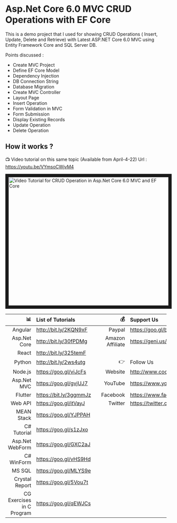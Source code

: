 # Asp.Net Core 6.0 MVC CRUD Operations with EF Core

This is a demo project that I used for showing CRUD Operations ( Insert, Update, Delete and Retrieve)
with Latest ASP.NET Core 6.0 MVC using Entity Framework Core and SQL Server DB.

Points discussed :
- Create MVC Project
- Define EF Core Model
- Dependency Injection
- DB Connection String
- Database Migration
- Create MVC Controller
- Layout Page
- Insert Operation
- Form Validation in MVC
- Form Submission
- Display Existing Records
- Update Operation
- Delete Operation

 ## How it works ?
 
 :tv: Video tutorial on this same topic (Available from April-4-22)
 Url : https://youtu.be/VYmsoCWjvM4
 
 <a href="http://www.youtube.com/watch?feature=player_embedded&v=VYmsoCWjvM4
" target="_blank"><img src="http://img.youtube.com/vi/VYmsoCWjvM4/0.jpg" 
alt="Video Tutorial for CRUD Operation in Asp.Net Core 6.0 MVC and EF Core" width="500" height="400" border="10" /></a>


| :bar_chart:               |  List of Tutorials   |   | :moneybag:           | Support Us                           |
|--------------------------:|:---------------------|---|---------------------:|:-------------------------------------|
| Angular                   |http://bit.ly/2KQN9xF |   |Paypal                | https://goo.gl/bPcyXW                |
| Asp.Net Core              |http://bit.ly/30fPDMg |   |Amazon   Affiliate    | https://geni.us/JDzpE                |
| React                     |http://bit.ly/325temF |   |
| Python                    |http://bit.ly/2ws4utg |   | :point_right:        | Follow Us                            |
| Node.js                   |https://goo.gl/viJcFs |   |Website               |http://www.codaffection.com          |
| Asp.Net MVC               |https://goo.gl/gvjUJ7 |   |YouTube               |https://www.youtube.com/codaffection  |
| Flutter                   |https://bit.ly/3ggmmJz|   |Facebook              |https://www.facebook.com/codaffection |
| Web API                   |https://goo.gl/itVayJ |   |Twitter               |https://twitter.com/CodAffection      |
| MEAN Stack                |https://goo.gl/YJPPAH |   |
| C# Tutorial               |https://goo.gl/s1zJxo |   |
| Asp.Net WebForm           |https://goo.gl/GXC2aJ |   |
| C# WinForm                |https://goo.gl/vHS9Hd |   |
| MS SQL                    |https://goo.gl/MLYS9e |   |
| Crystal Report            |https://goo.gl/5Vou7t |   |
| CG Exercises in C Program |https://goo.gl/qEWJCs |   |
